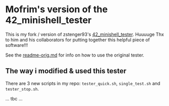 # Mofrim's version of the 42_minishell_tester

This is my fork / version of zstenger93's
[42_minishell_tester](https://github.com/zstenger93/42_minishell_tester).
Huuuuge Thx to him and his collaborators for putting together this helpful piece
of software!!!

See the [readme-orig.md](https://github.com/mofrim/42_minishell_tester/blob/main/readme-orig.md)
for info on how to use the original tester.

## The way i modified & used this tester

There are 3 new scripts in my repo: `tester_quick.sh`, `single_test.sh` and
`tester_stop.sh`.

... tbc ...
